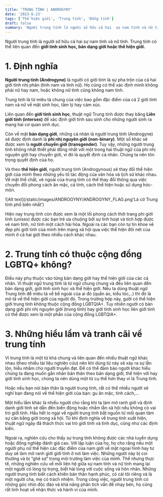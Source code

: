 ```yaml
---
title: 'TRUNG TÍNH | ANDROGYNY'
date: '2023-6-23'
tags: ['Thể hiện giới', 'Trung tính', 'Đồng tính']
draft: false
summary: 'Người trung tính là người sở hữu cả hai  sự nam tính và nữ tính. Trung tính có thể liên quan đến giới tính sinh học, bản dạng giới hoặc thể hiện giới.'
---
```


Người trung tính là người sở hữu cả hai sự nam tính và nữ tính. Trung tính có thể liên quan đến **giới tính sinh học, bản dạng giới hoặc thể hiện giới.**

# **1. Định nghĩa**

**Người trung tính (Androgyne)** là người có giới tính là sự pha trộn của cả hai giới tính nhị phân (tính nam và tính nữ). Họ cũng có thể xác định mình không phải nữ hay nam, hoặc không nữ tính cũng không nam tính.

Trung tính là từ miêu tả chung của việc bao gồm đặc điểm của cả 2 giới tính nam và nữ về mặt sinh học, tâm lý hay cảm xúc.

Liên quan đến **giới tính sinh học**, thuật ngữ Trung tính được thay bằng **Liên giới tính (intersex)** để xác định giới tính sau sinh cho những người sinh ra mang hai cơ quan sinh dục.

Còn về mặt **bản dạng giới**, những cá nhân là người trung tính (Androgyne) sẽ được định danh là **phi nhị nguyên giới (non-binary)**. Một số khác sẽ được xem là **người chuyển giới (transgender)**. Tuy vậy, những người trung tính không nhất thiết phải đồng nhất với một trong hai thuật ngữ của phi nhị nguyên giới hay chuyển giới, vì đó là quyết định cá nhân. Chúng ta nên tôn trọng quyết định của họ.

Và theo **thể hiện giới**, người trung tính (Androgynous) sẽ thay đổi thể hiện giới của mình theo những yếu tố tác động của văn hóa và lịch sử khác nhau. Về mặt thể chất, vẻ ngoài của trung tính có thể thay đổi thông qua việc chuyển đổi phong cách ăn mặc, cá tính, cách thể hiện hoặc sử dụng hóc-môn.

![Alt text](/static/images/ANDROGYNY/ANDROGYNY_FLAG.png'Lá cờ Trung tính phổ biến nhất')

Hiện nay trung tính còn được xem là một lối phong cách thời trang phi giới tính (unisex) được các bạn trẻ ưa chuộng bởi sự linh hoạt và tích hợp được vẻ nam tính, nữ tính một cách hài hòa. Ngoài ra các bạn còn tự tin khoe vẻ đẹp phi giới tính của mình trên mạng xã hội qua việc thể hiện đôi nét của mình ở cả hai giới theo nhiều cách khác nhau.

# **2. Trung tính có thuộc cộng đồng LGBTQ+ không?**

Điều này phụ thuộc vào từng bản dạng giới hay thể hiện giới của các cá nhân. Vì thuật ngữ trung tính là từ ngữ chung chung và đều liên quan đến bản dạng giới, giới tính sinh học và thể hiện giới. Nếu ta dùng thuật ngữ Trung tính để miêu tả về bề ngoài của ai đó (quần áo, kiểu tóc,..) thì đó là mô tả về thể hiện giới của người đó. Trong trường hợp này, gười có thể hiện giới trung tính không thuộc cộng đồng LGBTQIA+. Tuy nhiên người có bản dạng giới phi nhị nguyên giới (trung tính) hay giới tính sinh học liên giới tính có thể được xem là một phần của cộng đồng LGBTQIA+.

# **3. Những hiểu lầm và tranh cãi về trung tính**

Vì trung tính là một từ khá chung và liên quan đến nhiều thuật ngữ khác nhau (theo nhiều tài liệu nghiên cứu) nên khi dùng từ này sẽ xảy ra sự lẫn lộn, hiểu nhầm cho người truyền đạt. Để có thể đảm bảo người khác hiểu chúng ta đang muốn gắn nhãn bản thân theo bản dạng giới, thể hiện với hay giới tính sinh học, chúng ta nên dùng một từ cụ thể hơn thay vì là Trung tính.

Hoặc nếu bạn nói bản thân là người trung tính, rất có thể nhiều người sẽ nghĩ bạn đang nói về thể hiện giới của bạn: gu ăn mặc, tính cách,...

Một hiểu lầm khác là nhiều người cho rằng khi ta làm mờ ranh giới và định danh giới tính sẽ dẫn đến biến động hoặc nhầm lẫn xã hội nếu không có vai trò giới tính. Hầu hết lo ngại về người trung tính bắt nguồn từ mối quan tâm sự cân bằng giới trong xã hội. Từ khi định nghĩa về trung tính xuất hiện, thuật ngữ ngày đã thách thức vai trò giới tính và tình dục, cũng như các định kiến.

Ngoài ra, nghiên cứu cho thấy sự trung tính không được các nhà tuyển dụng hoặc đồng nghiệp đánh giá cao. Với lập luận của họ, họ cho rằng nếu một người phụ nữ thể hiện các đặc điểm của nam giới về mặt ngoại hình hay tư duy sẽ làm mờ ranh giới giới tính ở nơi làm việc. Những người này bị coi thường và bị “ghê sợ” trong môi trường làm việc của mình. Thế nhưng thực tế, những nghiên cứu về mối liên hệ giữa sự nam tính và nữ tính mang lại một người có lòng tự trọng, biết hài lòng với cuộc sống và hôn nhân. Những người trung tính biết cách khiến bản thân hạnh phúc, có cái tôi riêng và là một người cha, mẹ có trách nhiệm. Trong công việc, người trung tính có những góc nhìn độc đáo và khả năng phân tích vấn đề nhạy bén, họ cũng rất linh hoạt về nhận thức và hành vi của mình.
